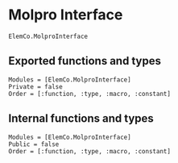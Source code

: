 # Molpro Interface

```@docs
ElemCo.MolproInterface
```

## Exported functions and types

```@autodocs
Modules = [ElemCo.MolproInterface]
Private = false
Order = [:function, :type, :macro, :constant]
```

## Internal functions and types

```@autodocs
Modules = [ElemCo.MolproInterface]
Public = false
Order = [:function, :type, :macro, :constant]
```
